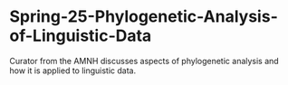 # Spring-25-Phylogenetic-Analysis-of-Linguistic-Data
Curator from the AMNH discusses aspects of phylogenetic analysis and how it is applied to linguistic data.
